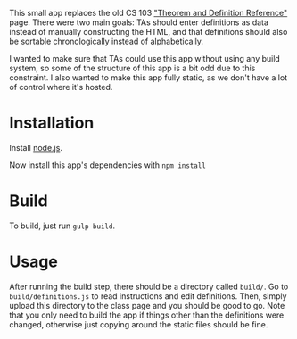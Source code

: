 This small app replaces the old CS 103 ["Theorem and Definition
Reference"](http://web.stanford.edu/class/cs103/reference/old/) page. There
were two main goals: TAs should enter definitions as data instead of manually
constructing the HTML, and that definitions should also be sortable
chronologically instead of alphabetically.

I wanted to make sure that TAs could use this app without using any build
system, so some of the structure of this app is a bit odd due to this
constraint. I also wanted to make this app fully static, as we don't have a lot
of control where it's hosted.

# Installation

Install [node.js](http://nodejs.org/download/).

Now install this app's dependencies with `npm install`

# Build

To build, just run `gulp build`.

# Usage

After running the build step, there should be a directory called `build/`. Go
to `build/definitions.js` to read instructions and edit definitions. Then, simply
upload this directory to the class page and you should be good to go. Note that
you only need to build the app if things other than the definitions were
changed, otherwise just copying around the static files should be fine.
